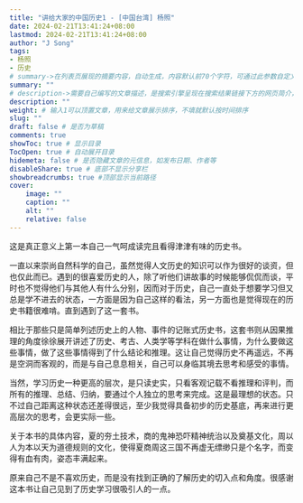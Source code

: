 ```yaml
---
title: "讲给大家的中国历史1 - [中国台湾] 杨照"
date: 2024-02-21T13:41:24+08:00
lastmod: 2024-02-21T13:41:24+08:00
author: "J Song"
tags:
- 杨照
- 历史
# summary->在列表页展现的摘要内容，自动生成，内容默认前70个字符，可通过此参数自定义，一般无需专门设置
summary: ""
# description->需要自己编写的文章描述，是搜索引擎呈现在搜索结果链接下方的网页简介，建议设置
description: ""
weight: # 输入1可以顶置文章，用来给文章展示排序，不填就默认按时间排序
slug: ""
draft: false # 是否为草稿
comments: true
showToc: true # 显示目录
TocOpen: true # 自动展开目录
hidemeta: false # 是否隐藏文章的元信息，如发布日期、作者等
disableShare: true # 底部不显示分享栏
showbreadcrumbs: true #顶部显示当前路径
cover:
    image: ""
    caption: ""
    alt: ""
    relative: false
---
```


这是真正意义上第一本自己一气呵成读完且看得津津有味的历史书。

一直以来崇尚自然科学的自己，虽然觉得人文历史的知识可以作为很好的谈资，但也仅此而已。遇到的很喜爱历史的人，除了听他们讲故事的时候能够侃侃而谈，平时也不觉得他们与其他人有什么分别，因而对于历史，自己一直处于想要学习但又总是学不进去的状态，一方面是因为自己这样的看法，另一方面也是觉得现在的历史书籍很难啃。直到遇到了这一套书。

相比于那些只是简单列述历史上的人物、事件的记账式历史书，这套书则从因果推理的角度徐徐展开讲述了历史、考古、人类学等学科在做什么事情，为什么要做这些事情，做了这些事情得到了什么结论和推理。这让自己觉得历史不再遥远，不再是空洞而客观的，而是与自己息息相关，自己可以身临其境去思考和感受的事情。

当然，学习历史一种更高的层次，是只读史实，只看客观记载不看推理和评判，而所有的推理、总结、归纳，要通过个人独立的思考来完成。这是最理想的状态。只不过自己距离这种状态还差得很远，至少我觉得具备初步的历史基底，再来进行更高层次的思考，会更实际一些。

关于本书的具体内容，夏的夯土技术，商的鬼神恐吓精神统治以及奠基文化，周以人为本以天为道德规则的文化，使得夏商周这三国不再虚无缥缈只是个名字，而变得有血有肉，姿态丰满起来。

原来自己不是不喜欢历史，而是没有找到正确的了解历史的切入点和角度。很感谢这本书让自己见到了历史学习很吸引人的一点。